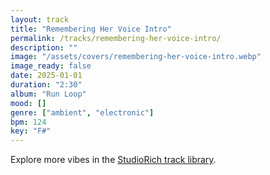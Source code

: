 ```yaml
---
layout: track
title: "Remembering Her Voice Intro"
permalink: /tracks/remembering-her-voice-intro/
description: ""
image: "/assets/covers/remembering-her-voice-intro.webp"
image_ready: false
date: 2025-01-01
duration: "2:30"
album: "Run Loop"
mood: []
genre: ["ambient", "electronic"]
bpm: 124
key: "F#"
---
```


Explore more vibes in the [StudioRich track library](/tracks/).
